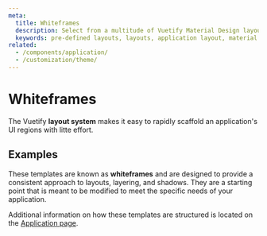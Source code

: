 ```yaml
---
meta:
  title: Whiteframes
  description: Select from a multitude of Vuetify Material Design layouts built to help kickstart your application.
  keywords: pre-defined layouts, layouts, application layout, material design layouts
related:
  - /components/application/
  - /customization/theme/
---
```


# Whiteframes

The Vuetify **layout system** makes it easy to rapidly scaffold an application's UI regions with litte effort.

<promoted-ad slug="vuetify-zero-theme-pro" />

## Examples

These templates are known as **whiteframes** and are designed to provide a consistent approach to layouts, layering, and shadows. They are a starting point that is meant to be modified to meet the specific needs of your application.

<whiteframe-examples />

<alert type="info">

  Additional information on how these templates are structured is located on the [Application page](/components/application/).

</alert>

<backmatter />
